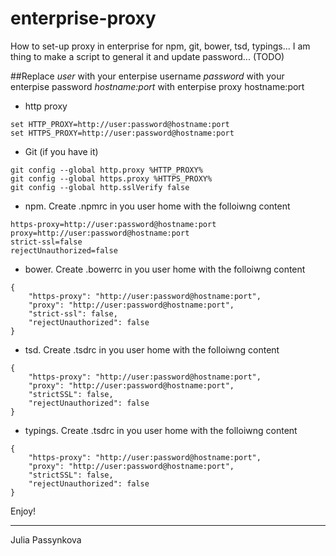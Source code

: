 # enterprise-proxy


How to set-up proxy in enterprise for npm, git, bower, tsd, typings...
I am thing to make a script to general it and update password... (TODO)

##Replace
*user* with your enterpise username
*password* with your enterpise password
*hostname:port*  with enterpise proxy hostname:port


* http proxy
```
set HTTP_PROXY=http://user:password@hostname:port
set HTTPS_PROXY=http://user:password@hostname:port
```

* Git (if you have it)
```
git config --global http.proxy %HTTP_PROXY%
git config --global https.proxy %HTTPS_PROXY%
git config --global http.sslVerify false
```

* npm. Create .npmrc in you user home with the folloiwng content
```
https-proxy=http://user:password@hostname:port
proxy=http://user:password@hostname:port
strict-ssl=false
rejectUnauthorized=false
```

* bower. Create .bowerrc in you user home with the folloiwng content
```
{
    "https-proxy": "http://user:password@hostname:port",
    "proxy": "http://user:password@hostname:port",
    "strict-ssl": false,
    "rejectUnauthorized": false
}
```

* tsd. Create .tsdrc in you user home with the folloiwng content
```
{
    "https-proxy": "http://user:password@hostname:port",
    "proxy": "http://user:password@hostname:port",
    "strictSSL": false,
    "rejectUnauthorized": false
}
```

* typings. Create .tsdrc in you user home with the folloiwng content
```
{
    "https-proxy": "http://user:password@hostname:port",
    "proxy": "http://user:password@hostname:port",
    "strictSSL": false,
    "rejectUnauthorized": false
}
```

Enjoy!

---
Julia Passynkova
